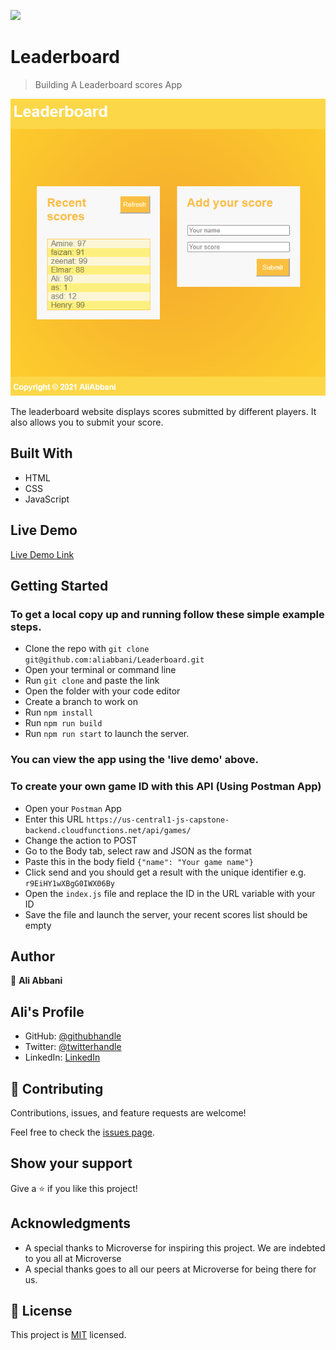 ![](https://img.shields.io/badge/Microverse-blueviolet)
# Leaderboard

> Building A Leaderboard scores App

![screenshot](./src/images/Capture.PNG)

The leaderboard website displays scores submitted by different players. It also allows you to submit your score.

## Built With

- HTML
- CSS
- JavaScript

## Live Demo

[Live Demo Link](https://keen-hermann-3978d3.netlify.app/)


## Getting Started


### To get a local copy up and running follow these simple example steps.

- Clone the repo with `git clone git@github.com:aliabbani/Leaderboard.git`
- Open your terminal or command line
- Run `git clone` and paste the link
- Open the folder with your code editor
- Create a branch to work on
- Run `npm install`
- Run `npm run build`
- Run `npm run start` to launch the server.


### You can view the app using the 'live demo' above.
### To create your own game ID with this API (Using Postman App)

- Open your `Postman` App
- Enter this URL `https://us-central1-js-capstone-backend.cloudfunctions.net/api/games/`
- Change the action to POST
- Go to the Body tab, select raw and JSON as the format
- Paste this in the body field `{"name": "Your game name"}`
- Click send and you should get a result with the unique identifier e.g. `r9EiHY1wXBgG0IWX06By`
- Open the `index.js` file and replace the ID in the URL variable with your ID
- Save the file and launch the server, your recent scores list should be empty



## Author

👤 **Ali Abbani**
## Ali's Profile
- GitHub: [@githubhandle](https://github.com/aliabbani)
- Twitter: [@twitterhandle](https://twitter.com/aliabbani)
- LinkedIn: [LinkedIn](https://www.linkedin.com/in/ali-abbani-8b6246150/)

## 🤝 Contributing

Contributions, issues, and feature requests are welcome!

Feel free to check the [issues page](https://github.com/aliabbani/Leaderboard/issues).

## Show your support

Give a ⭐️ if you like this project!

## Acknowledgments

- A special thanks to Microverse for inspiring this project. We are indebted to you all at Microverse
- A special thanks goes to all our peers at Microverse for being there for us.

## 📝 License

This project is [MIT](./MIT.md) licensed.
